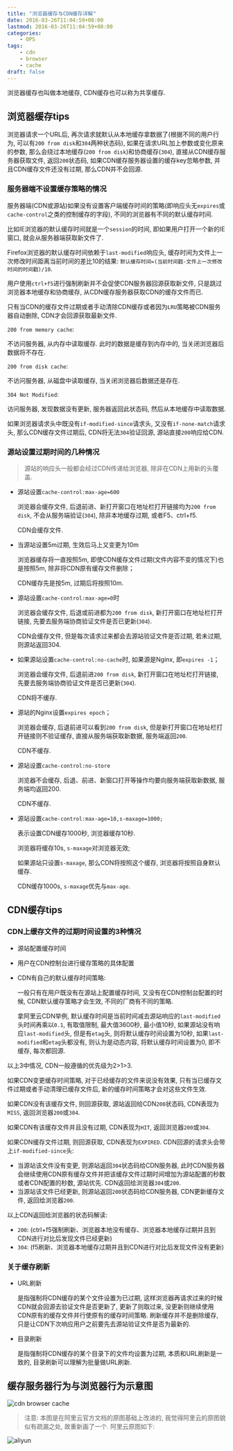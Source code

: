 ```yaml
---
title: "浏览器缓存与CDN缓存详解"
date: 2016-03-26T11:04:59+08:00
lastmod: 2016-03-26T11:04:59+08:00
categories:
    - OPS
tags:
    - cdn
    - browser
    - cache
draft: false
---
```


浏览器缓存也叫做本地缓存, CDN缓存也可以称为共享缓存.

## 浏览器缓存tips

浏览器请求一个URL后, 再次请求就默认从本地缓存拿数据了(根据不同的用户行为, 可以有`200 from disk`和`304`两种状态码), 如果在请求URL加上参数或变化原来的参数, 那么会绕过本地缓存(`200 from disk`)和协商缓存(`304`), 直接从CDN缓存服务器获取文件, 返回`200`状态码, 如果CDN缓存服务器设置的缓存key忽略参数, 并且CDN缓存文件还没有过期, 那么CDN并不会回源.

### 服务器端不设置缓存策略的情况

服务器端(CDN或源站)如果没有设置客户端缓存时间的策略(即响应头无`expires`或`cache-control`之类的控制缓存的字段), 不同的浏览器有不同的默认缓存时间.

比如IE浏览器的默认缓存时间就是一个`session`的时间, 即如果用户打开一个新的IE窗口, 就会从服务器端获取新文件了.

Firefox浏览器的默认缓存时间依赖于`last-modified`响应头, 缓存时间为文件上一次修改时间距离当前时间的差比10的结果: `默认缓存时间=(当前时间戳-文件上一次修改时间的时间戳)/10`.

用户使用`ctrl+f5`进行强制刷新并不会促使CDN服务器回源获取新文件, 只是跳过浏览器本地缓存和协商缓存, 从CDN缓存服务器获取CDN的缓存文件而已.

只有当CDN的缓存文件过期或者手动清除CDN缓存或者因为`LRU`策略被CDN服务器自动删除, CDN才会回源获取最新文件.

`200 from memory cache`:

不访问服务器, 从内存中读取缓存. 此时的数据是缓存到内存中的, 当关闭浏览器后数据将不存在.

`200 from disk cache`:

不访问服务器, 从磁盘中读取缓存, 当关闭浏览器后数据还是存在.

`304 Not Modified`:

访问服务器, 发现数据没有更新, 服务器返回此状态码, 然后从本地缓存中读取数据.

如果浏览器请求头中既没有`if-modified-since`请求头, 又没有`if-none-match`请求头, 那么CDN缓存文件过期后, CDN将无法`304`验证回源, 源站直接`200`响应给CDN.

### 源站设置过期时间的几种情况

> 源站的响应头一般都会经过CDN传递给浏览器, 除非在CDN上用新的头覆盖.

- 源站设置`cache-control:max-age=600`

  浏览器会缓存文件, 后退前进、新打开窗口在地址栏打开链接均为`200 from disk`, 不会从服务端验证(`304`), 除非本地缓存过期, 或者F5、ctrl+f5.

  CDN会缓存文件.

- 当源站设置5m过期, 生效后马上又变更为10m

  浏览器缓存将一直按照5m, 即使CDN缓存文件过期(文件内容不变的情况下)也是按照5m, 除非将CDN原有缓存文件删除；

  CDN缓存先是按5m, 过期后将按照10m.

- 源站设置`cache-control:max-age=0`时

  浏览器会缓存文件, 后退或前进都为`200 from disk`, 新打开窗口在地址栏打开链接, 先要去服务端协商验证文件是否已更新(`304`).

  CDN会缓存文件, 但是每次请求过来都会去源站验证文件是否过期, 若未过期, 则源站返回304.

- 如果源站设置`cache-control:no-cache`时, 如果源是Nginx, 即`expires -1`；

  浏览器会缓存文件, 后退前进`200 from disk`, 新打开窗口在地址栏打开链接, 先要去服务端协商验证文件是否已更新(`304`).

  CDN将不缓存.

- 源站的Nginx设置`expires epoch`；

  浏览器会缓存, 后退前进可以看到`200 from disk`, 但是新打开窗口在地址栏打开链接则不验证缓存, 直接从服务端获取新数据, 服务端返回`200`.

  CDN不缓存.

- 源站设置`cache-control:no-store`

  浏览器不会缓存, 后退、前进、新窗口打开等操作均要向服务端获取新数据, 服务端均返回200.

  CDN不缓存.

- 源站设置`cache-control:max-age=10,s-maxage=1000;`

  表示设置CDN缓存1000秒, 浏览器缓存10秒.

  浏览器将缓存10s, `s-maxage`对浏览器无效;

  如果源站只设置`s-maxage`, 那么CDN将按照这个缓存, 浏览器将按照自身默认缓存.

  CDN缓存1000s, `s-maxage`优先与`max-age`.

## CDN缓存tips

### CDN上缓存文件的过期时间设置的3种情况

- 源站配置缓存时间
- 用户在CDN控制台进行缓存策略的具体配置
- CDN有自己的默认缓存时间策略:

  一般只有在用户既没有在源站上配置缓存时间, 又没有在CDN控制台配置的时候, CDN默认缓存策略才会生效, 不同的厂商有不同的策略.

  拿阿里云CDN举例, 默认缓存时间是当前时间减去源站响应的`last-modified`头时间再乘以`0.1`, 有取值限制, 最大值3600秒, 最小值10秒, 如果源站没有响应`last-modified`头, 但是有`etag`头, 则将默认缓存时间设置为10秒, 如果`last-modified`和`etag`头都没有, 则认为是动态内容, 将默认缓存时间设置为0, 即不缓存, 每次都回源.

以上3中情况, CDN一般遵循的优先级为2>1>3.

如果CDN变更缓存时间策略, 对于已经缓存的文件来说没有效果, 只有当已缓存文件过期或者手动清理已缓存文件后, 新的缓存时间策略才会对这些文件生效.

如果CDN没有该缓存文件, 则回源获取, 源站返回给CDN`200`状态码, CDN表现为`MISS`, 返回浏览器`200`或`304`.

如果CDN有该缓存文件并且没有过期, CDN表现为`HIT`, 返回浏览器`200`或`304`.

如果CDN缓存文件过期, 则回源获取, CDN表现为`EXPIRED`. CDN回源的请求头会带上`if-modified-since`头:

- 当源站该文件没有变更, 则源站返回`304`状态码给CDN服务器, 此时CDN服务器会继续使用CDN原有缓存文件并把该缓存文件过期时间增加为源站配置的秒数或者CDN配置的秒数, 源站优先. CDN返回给浏览器`304`或`200`.
- 当源站该文件已经更新, 则源站返回`200`状态码给CDN服务器, CDN更新缓存文件, 返回给浏览器`200`.

以上CDN返回给浏览器的状态码解读:

- `200`: (ctrl+f5强制刷新、浏览器本地没有缓存、浏览器本地缓存过期并且到CDN进行对比后发现文件已经更新)
- `304`: (f5刷新、浏览器本地缓存过期并且到CDN进行对比后发现文件没有更新)

### 关于缓存刷新

- URL刷新

  是指强制将CDN缓存的某个文件设置为已过期, 这样浏览器再请求过来的时候CDN就会回源去验证文件是否更新了, 更新了则取过来, 没更新则继续使用CDN原有的缓存文件并行使原有的缓存时间策略. 刷新缓存并不是删除缓存, 只是让CDN下次响应用户之前要先去源站验证文件是否为最新的.

- 目录刷新

  是指强制将CDN缓存的某个目录下的文件均设置为过期, 本质和URL刷新是一致的, 目录刷新可以理解为批量做URL刷新.

## 缓存服务器行为与浏览器行为示意图

![cdn browser cache](../../imgs/cdn-browser-cache.png)

> 注意: 本图是在阿里云官方文档的原图基础上改进的, 我觉得阿里云的原图貌似有疏漏之处, 故重新画了一个. 阿里云原图如下:

![aliyun](https://docs-aliyun.cn-hangzhou.oss.aliyun-inc.com/assets/attach/27136/cn_zh/1463971630525/cache.png)
